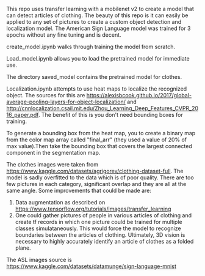 This repo uses transfer learning with a mobilenet v2 to create a model that can detect articles of clothing. The beauty of this repo is it can easily be applied to any set of pictures to create a custom object detection and localization model. The American Sign Language model was trained for 3 epochs without any fine tuning and is decent.

create_model.ipynb walks through training the model from scratch. 

Load_model.ipynb allows you to load the pretrained model for immediate use. 

The directory saved_model contains the pretrained model for clothes. 

Localization.ipynb attempts to use heat maps to localize the recognized object. The sources for this are https://alexisbcook.github.io/2017/global-average-pooling-layers-for-object-localization/ and http://cnnlocalization.csail.mit.edu/Zhou_Learning_Deep_Features_CVPR_2016_paper.pdf. The benefit of this is you don't need bounding boxes for training.

To generate a bounding box from the heat map, you to create a binary map from the color map array called "final_arr" (they used a value of 20% of max value).Then take the bounding box that covers the largest connected component in the segmentation map. 

The clothes images were taken from https://www.kaggle.com/datasets/agrigorev/clothing-dataset-full. The model is sadly overfitted to the data which is of poor quality. There are too few pictures in each category, significant overlap and they are all at the same angle. Some improvements that could be made are:
1) Data augmentation as described on https://www.tensorflow.org/tutorials/images/transfer_learning
2) One could gather pictures of people in various articles of clothing and create tf records in which one picture could be trained for multiple classes simulataneously. This would force the model to recognize boundaries between the articles of clothing.
Ultimately, 3D vision is necessary to highly accurately identify an article of clothes as a folded plane.

The ASL images source is https://www.kaggle.com/datasets/datamunge/sign-language-mnist
